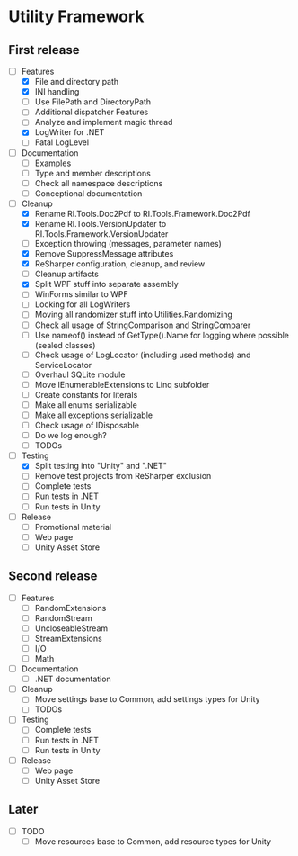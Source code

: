 # Utility Framework

## First release

- [ ] Features
  - [X] File and directory path
  - [X] INI handling
  - [ ] Use FilePath and DirectoryPath
  - [ ] Additional dispatcher Features
  - [ ] Analyze and implement magic thread
  - [X] LogWriter for .NET
  - [ ] Fatal LogLevel
- [ ] Documentation
  - [ ] Examples
  - [ ] Type and member descriptions
  - [ ] Check all namespace descriptions
  - [ ] Conceptional documentation
- [ ] Cleanup
  - [X] Rename RI.Tools.Doc2Pdf to RI.Tools.Framework.Doc2Pdf
  - [X] Rename RI.Tools.VersionUpdater to RI.Tools.Framework.VersionUpdater
  - [ ] Exception throwing (messages, parameter names)
  - [X] Remove SuppressMessage attributes
  - [X] ReSharper configuration, cleanup, and review
  - [ ] Cleanup artifacts
  - [X] Split WPF stuff into separate assembly
  - [ ] WinForms similar to WPF
  - [ ] Locking for all LogWriters
  - [ ] Moving all randomizer stuff into Utilities.Randomizing
  - [ ] Check all usage of StringComparison and StringComparer
  - [ ] Use nameof() instead of GetType().Name for logging where possible (sealed classes)
  - [ ] Check usage of LogLocator (including used methods) and ServiceLocator
  - [ ] Overhaul SQLite module
  - [ ] Move IEnumerableExtensions to Linq subfolder
  - [ ] Create constants for literals
  - [ ] Make all enums serializable
  - [ ] Make all exceptions serializable
  - [ ] Check usage of IDisposable
  - [ ] Do we log enough?
  - [ ] TODOs
- [ ] Testing
  - [X] Split testing into "Unity" and ".NET"
  - [ ] Remove test projects from ReSharper exclusion
  - [ ] Complete tests
  - [ ] Run tests in .NET
  - [ ] Run tests in Unity
- [ ] Release
  - [ ] Promotional material
  - [ ] Web page
  - [ ] Unity Asset Store

## Second release

- [ ] Features
  - [ ] RandomExtensions
  - [ ] RandomStream
  - [ ] UncloseableStream
  - [ ] StreamExtensions
  - [ ] I/O
  - [ ] Math
- [ ] Documentation
  - [ ] .NET documentation
- [ ] Cleanup
  - [ ] Move settings base to Common, add settings types for Unity
  - [ ] TODOs
- [ ] Testing
  - [ ] Complete tests
  - [ ] Run tests in .NET
  - [ ] Run tests in Unity
- [ ] Release
  - [ ] Web page
  - [ ] Unity Asset Store

## Later

- [ ] TODO
  - [ ] Move resources base to Common, add resource types for Unity
